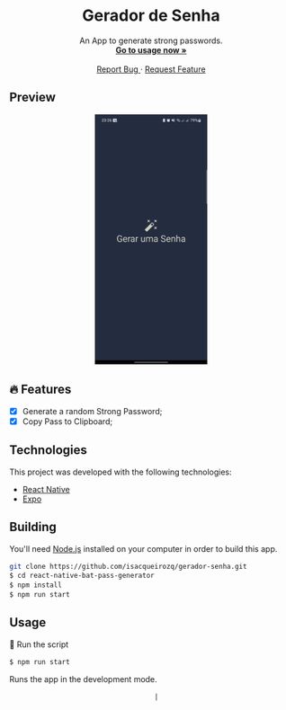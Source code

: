 <div align="center">
  <!-- <a href="#">
      <img src=".github/assets/badge.png" width="200" />
  </a> -->

  <!-- project name -->
  <h1 align="center">Gerador de Senha</h1>
  
  
  <!-- project description and menu -->
  <p align="center">
      An App to generate strong passwords.
    <br />
    <a 
      href="## Usage">
      <strong>Go to usage now »</strong>
    </a>
    <br />
    <br />
    <a 
      href="https://github.com/isacqueirozq/gerador-senha/issues">
      Report Bug
    </a>
    ·
    <a 
      href="https://github.com/isacqueirozq/gerador-senha/issues/new">
      Request Feature
    </a>
  </p>
</div>

## Preview

<div align="center">
  <a href="#">
      <img src="https://github.com/isacqueirozq/gerador-senha/blob/master/assets/screenshot-1707532014739.png?raw=true" width="200" alt="preview" />
  </a>
</div>

## 🔥 Features
- [x] Generate a random Strong Password;
- [x] Copy Pass to Clipboard;

## Technologies

This project was developed with the following technologies:

-   [React Native](https://reactnative.dev/)
-   [Expo](https://docs.expo.dev/)



## Building

You'll need [Node.js](https://nodejs.org) installed on your computer in order to build this app.

```bash
git clone https://github.com/isacqueirozq/gerador-senha.git
$ cd react-native-bat-pass-generator
$ npm install
$ npm run start
```

## Usage

🔧 Run the script

```bash
$ npm run start
```

Runs the app in the development mode.<br/>

                                        |
